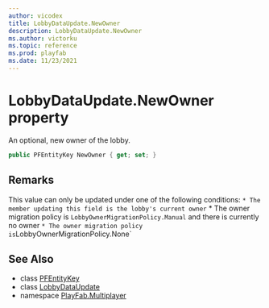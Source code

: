 ```yaml
---
author: vicodex
title: LobbyDataUpdate.NewOwner
description: LobbyDataUpdate.NewOwner
ms.author: victorku
ms.topic: reference
ms.prod: playfab
ms.date: 11/23/2021
---
```


# LobbyDataUpdate.NewOwner property

An optional, new owner of the lobby.

```csharp
public PFEntityKey NewOwner { get; set; }
```

## Remarks

This value can only be updated under one of the following conditions: ` * The member updating this field is the lobby's current owner ` * The owner migration policy is `LobbyOwnerMigrationPolicy.Manual` and there is currently no owner ` * The owner migration policy is `LobbyOwnerMigrationPolicy.None`

## See Also

* class [PFEntityKey](../PFEntityKey.md)
* class [LobbyDataUpdate](../LobbyDataUpdate.md)
* namespace [PlayFab.Multiplayer](../../PlayFabMultiplayerSDK.md)
